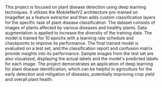 This project is focused on plant disease detection using deep learning techniques. It utilizes the MobileNetV2 architecture pre-trained on ImageNet as a feature extractor and then adds custom classification layers for the specific task of plant disease classification. The dataset consists of images of plants affected by various diseases and healthy plants. Data augmentation is applied to increase the diversity of the training data. The model is trained for 10 epochs with a learning rate schedule and checkpoints to improve its performance. The final trained model is evaluated on a test set, and the classification report and confusion matrix provide insights into its performance. Sample images from the test set are also visualized, displaying the actual labels and the model's predicted labels for each image. The project demonstrates an application of deep learning for plant disease identification, which can be helpful in agriculture for the early detection and mitigation of diseases, potentially improving crop yield and overall plant health.
